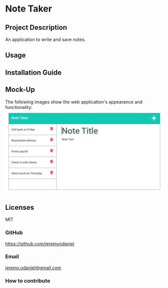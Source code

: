   # Note Taker

  ## Project Description
  An application to write and save notes.

  ## Usage
  
  ## Installation Guide
  
  ## Mock-Up
  The following images show the web application's appearance and functionality:
  ![Mock-up](Develop/public/assets/images/mock-up.png "Mock-up")

  ## Licenses
  MIT

  ### GitHub
  https://github.com/jeremyodaniel

  ### Email
  jeremy.odaniel@gmail.com

  ### How to contribute
  
